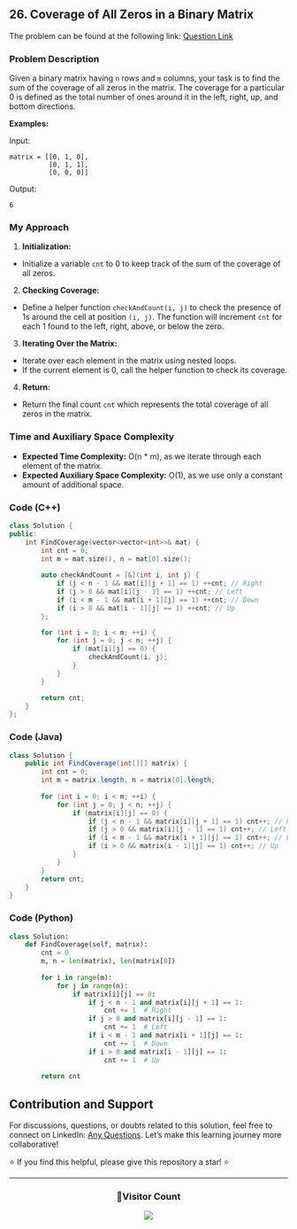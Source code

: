 ## 26. Coverage of All Zeros in a Binary Matrix

The problem can be found at the following link: [Question Link](https://www.geeksforgeeks.org/problems/coverage-of-all-zeros-in-a-binary-matrix4024/1)

### Problem Description

Given a binary matrix having `n` rows and `m` columns, your task is to find the sum of the coverage of all zeros in the matrix. The coverage for a particular 0 is defined as the total number of ones around it in the left, right, up, and bottom directions.

**Examples:**

Input:
```
matrix = [[0, 1, 0],
          [0, 1, 1], 
          [0, 0, 0]]
```
Output:
```
6
```

### My Approach

1. **Initialization:**
- Initialize a variable `cnt` to 0 to keep track of the sum of the coverage of all zeros.

2. **Checking Coverage:**
- Define a helper function `checkAndCount(i, j)` to check the presence of 1s around the cell at position `(i, j)`. The function will increment `cnt` for each 1 found to the left, right, above, or below the zero.

3. **Iterating Over the Matrix:**
- Iterate over each element in the matrix using nested loops.
- If the current element is 0, call the helper function to check its coverage.

4. **Return:**
- Return the final count `cnt` which represents the total coverage of all zeros in the matrix.

### Time and Auxiliary Space Complexity

- **Expected Time Complexity:** O(n * m), as we iterate through each element of the matrix.
- **Expected Auxiliary Space Complexity:** O(1), as we use only a constant amount of additional space.

### Code (C++)

```cpp
class Solution {
public:
    int FindCoverage(vector<vector<int>>& mat) {
        int cnt = 0;
        int m = mat.size(), n = mat[0].size();
        
        auto checkAndCount = [&](int i, int j) {
            if (j < n - 1 && mat[i][j + 1] == 1) ++cnt; // Right
            if (j > 0 && mat[i][j - 1] == 1) ++cnt; // Left
            if (i < m - 1 && mat[i + 1][j] == 1) ++cnt; // Down
            if (i > 0 && mat[i - 1][j] == 1) ++cnt; // Up
        };

        for (int i = 0; i < m; ++i) {
            for (int j = 0; j < n; ++j) {
                if (mat[i][j] == 0) {
                    checkAndCount(i, j);
                }
            }
        }

        return cnt;
    }
};
```

### Code (Java)

```java
class Solution {
    public int FindCoverage(int[][] matrix) {
        int cnt = 0;
        int m = matrix.length, n = matrix[0].length;
        
        for (int i = 0; i < m; ++i) {
            for (int j = 0; j < n; ++j) {
                if (matrix[i][j] == 0) {
                    if (j < n - 1 && matrix[i][j + 1] == 1) cnt++; // Right
                    if (j > 0 && matrix[i][j - 1] == 1) cnt++; // Left
                    if (i < m - 1 && matrix[i + 1][j] == 1) cnt++; // Down
                    if (i > 0 && matrix[i - 1][j] == 1) cnt++; // Up
                }
            }
        }
        return cnt;
    }
}
```

### Code (Python)

```python
class Solution:
    def FindCoverage(self, matrix):
        cnt = 0
        m, n = len(matrix), len(matrix[0])
        
        for i in range(m):
            for j in range(n):
                if matrix[i][j] == 0:
                    if j < n - 1 and matrix[i][j + 1] == 1:
                        cnt += 1  # Right
                    if j > 0 and matrix[i][j - 1] == 1:
                        cnt += 1  # Left
                    if i < m - 1 and matrix[i + 1][j] == 1:
                        cnt += 1  # Down
                    if i > 0 and matrix[i - 1][j] == 1:
                        cnt += 1  # Up
        
        return cnt
```

## Contribution and Support

For discussions, questions, or doubts related to this solution, feel free to connect on LinkedIn: [Any Questions](https://www.linkedin.com/in/het-patel-8b110525a/). Let’s make this learning journey more collaborative!

⭐ If you find this helpful, please give this repository a star! ⭐

---

<div align="center">
  <h3><b>📍Visitor Count</b></h3>
</div>

<p align="center">
  <img src="https://profile-counter.glitch.me/Hunterdii/count.svg" />
</p>
